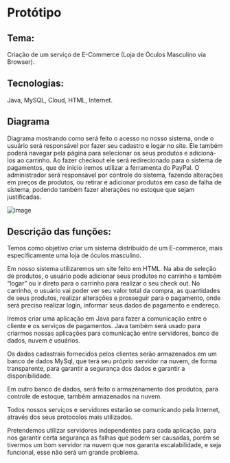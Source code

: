 # Protótipo

## Tema: 

Criação de um serviço de E-Commerce (Loja de Óculos Masculino via Browser).

## Tecnologias: 

Java, MySQL, Cloud, HTML, Internet.

## Diagrama

Diagrama mostrando como será feito o acesso no nosso sistema, onde o
usuário será responsável por fazer seu cadastro e logar no site. Ele também poderá
navegar pela página para selecionar os seus produtos e adicioná-los ao carrinho. Ao
fazer checkout ele será redirecionado para o sistema de pagamentos, que de inicio
iremos utilizar a ferramenta do PayPal. O administrador será responsável por
controle do sistema, fazendo alterações em preços de produtos, ou retirar e
adicionar produtos em caso de falha de sistema, podendo também fazer alterações
no estoque que sejam justificadas.


![image](https://user-images.githubusercontent.com/71103252/94869058-d68a9800-041a-11eb-8633-3f30b98b490e.png)

## Descrição das funções:

Temos como objetivo criar um sistema distribuído de um E-commerce, mais
especificamente uma loja de óculos masculino.

Em nosso sistema utilizaremos um site feito em HTML. Na aba de seleção de
produtos, o usuário pode adicionar seus produtos no carrinho e também “logar” ou ir
direto para o carrinho para realizar o seu check out. No carrinho, o usuário vai poder
ver seu valor total da compra, as quantidades de seus produtos, realizar alterações e
prosseguir para o pagamento, onde será preciso realizar login, informar seus dados
de pagamento e endereço.

Iremos criar uma aplicação em Java para fazer a comunicação entre o cliente
e os serviços de pagamentos. Java também será usado para criarmos nossas
aplicações para comunicação entre servidores, banco de dados, nuvem e usuários.

Os dados cadastrais fornecidos pelos clientes serão armazenados em um
banco de dados MySql, que terá seu próprio servidor na nuvem, de forma
transparente, para garantir a segurança dos dados e garantir a disponibilidade.

Em outro banco de dados, será feito o armazenamento dos produtos, para
controle de estoque, também armazenados na nuvem.

Todos nossos serviços e servidores estarão se comunicando pela Internet,
através dos seus protocolos mais utilizados.

Pretendemos utilizar servidores independentes para cada aplicação, para nos
garantir certa segurança as falhas que podem ser causadas, porém se tivermos um
bom servidor na nuvem que nos garanta escalabilidade, e seja funcional, esse não
será um grande problema.

